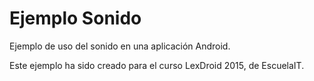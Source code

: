 # Ejemplo Sonido
Ejemplo de uso del sonido en una aplicación Android.

Este ejemplo ha sido creado para el curso LexDroid 2015, de EscuelaIT.

